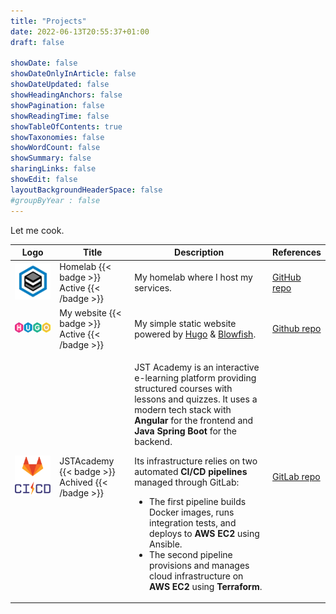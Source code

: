 ```yaml
---
title: "Projects"
date: 2022-06-13T20:55:37+01:00
draft: false

showDate: false
showDateOnlyInArticle: false
showDateUpdated: false
showHeadingAnchors: false
showPagination: false
showReadingTime: false
showTableOfContents: true
showTaxonomies: false
showWordCount: false
showSummary: false
sharingLinks: false
showEdit: false
layoutBackgroundHeaderSpace: false
#groupByYear : false
---
```


Let me cook.

<table>
    <thead>
        <tr>
            <th>Logo</th>
            <th>Title</th>
            <th>Description</th>
            <th>References</th>
        </tr>
    </thead>
    <tbody>
        <tr>
            <td><img class="customEntitityAlbum" style="background-color:transparent" src="homelab.png"/></td>
            <td>
              Homelab
              {{< badge >}}
                Active
              {{< /badge >}}
            </td>
            <td>My homelab where I host my services.</td>
            <td><a target="_blank" href="https://github.com/Justin-De-Sio/homelab">GitHub repo</a></td>
        </tr>
         <tr>
            <td><img class="customEntitityAlbum" style="background-color:transparent" src="hugo.png"/></td>
            <td>
              My website
              {{< badge >}}
                Active
              {{< /badge >}}
            </td>
            <td>My simple static website powered by <a target="_blank" href="https://gohugo.io/">Hugo</a> & <a target="_blank" href="https://blowfish.page/">Blowfish</a>.</td>
            <td><a target="_blank" href="https://github.com/justin-de-sio/my-blog">Github repo</a></td>
        </tr>
        <tr>
            <td><img class="customEntitityAlbum" style="background-color:transparent" src="cicd.png"/></td>
            <td>
              JSTAcademy
              {{< badge >}}
                Achived
              {{< /badge >}}
            </td>
            <td>
                <p>JST Academy is an interactive e-learning platform providing structured courses with lessons and quizzes. It uses a modern tech stack with <strong>Angular</strong> for the frontend and <strong>Java Spring Boot</strong> for the backend.</p>
                <p>Its infrastructure relies on two automated <strong>CI/CD pipelines</strong> managed through GitLab:</p>
                <ul>
                <li>The first pipeline builds Docker images, runs integration tests, and deploys to <strong>AWS EC2</strong> using Ansible.</li>
                <li>The second pipeline provisions and manages cloud infrastructure on <strong>AWS EC2</strong> using <strong>Terraform</strong>.</li>
                </ul>
            </td>
                <td><a target="_blank" href="https://gitlab.com/jstacademy">GitLab repo</a></td>
        </tr>

</tbody>

</table>
